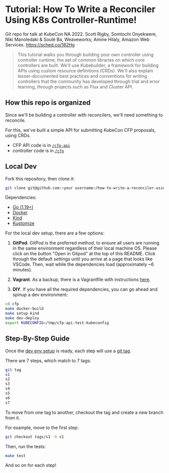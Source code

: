 # Tutorial: How To Write a Reconciler Using K8s Controller-Runtime!

Git repo for talk at KubeCon NA 2022. Scott Rigby, Somtochi Onyekwere, Niki Manoledaki & Soulé Ba, Weaveworks; Amine Hilaly, Amazon Web Services. <https://sched.co/182Hg>

> This tutorial walks you through building your own controller using controller runtime, the set of common libraries on which core controllers are built. We'll use Kubebuilder, a framework for building APIs using custom resource definitions (CRDs). We'll also explain lesser-documented best practices and conventions for writing controllers that the community has developed through trial and error learning, through projects such as Flux and Cluster API.

## How this repo is organized

Since we'll be building a controller with reconcilers, we'll need something to reconcile.

For this, we've built a simple API for submitting KubeCon CFP proposals, using CRDs.

- CFP API code is in [`/cfp-api`](cfp-api/README.md)
- controller code is in [`/cfp`](cfp/README.md)

## Local Dev

Fork this repository, then clone it:
```bash
git clone git@github.com:<your username>/how-to-write-a-reconciler-using-k8s-controller-runtime.git
```

Dependencies:
- [Go (1.19+)](https://go.dev/dl/)
- [Docker](https://docs.docker.com/get-docker/)
- [Kind](https://kind.sigs.k8s.io/docs/user/quick-start/#installation)
- [Kustomize](https://kubectl.docs.kubernetes.io/installation/kustomize/)

For the local dev setup, there are a few options:
1. **GitPod**. GitPod is the preferred method, to ensure all users are running in the same environment regardless of their local machine OS. Please click on the button "Open in Gitpod" at the top of this README. Click through the default settings until you arrive at a page that looks like VSCode. Then, wait while the dependencies load (approximately ~6 minutes).

2. **Vagrant**. As a backup, there is a Vagrantfile with instructions [here](dev/vagrant/README.md).
3. **DIY**. If you have all the required dependencies, you can go ahead and spinup a dev environment:
```bash
cd cfp
make docker-build
make setup-kind
make dev-deploy
export KUBECONFIG=/tmp/cfp-api-test-kubeconfig
```

## Step-By-Step Guide

Once the [dev env setup](#local-dev) is ready, each step will use a [git tag](https://git-scm.com/book/en/v2/Git-Basics-Tagging). 

There are 7 steps, which match to 7 tags:
```bash
git tag
s1
s2
s3
s4
s5
s6
s7
```

To move from one tag to another, checkout the tag and create a new branch from it.

For example, move to the first step:
```bash
git checkout tags/s1 -b s1
```

Then, run the tests: 
```bash
make test
```

And so on for each step!